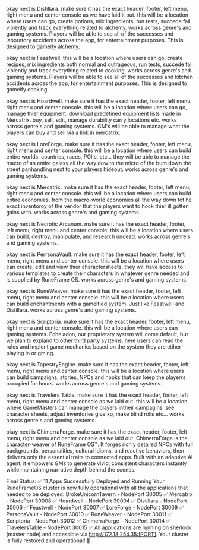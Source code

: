 okay next is Distillara. make sure it has the exact header, footer, left menu, right menu and center console as we have laid it out. this will be a location where users can go, create potions, mix ingredients, run tests, succede fail violently and track everything related to alchemy. works across genre's and gaming systems. Players will be able to see all of the successes and laboratory accidents across the app, for entertainment purposes. This is designed to gameify alchemy. 

okay next is Feastwell. this will be a location where users can go, create recipes, mix ingredients both normal and outrageous, run tests, succede fail violently and track everything related to cooking. works across genre's and gaming systems. Players will be able to see all of the successes and kitchen accidents across the app, for entertainment purposes. This is designed to gameify cooking. 

okay next is Hoardwell. make sure it has the exact header, footer, left menu, right menu and center console. this will be a location where users can go, manage thier equipment. download predefined equipment lists made in Mercatrix. buy, sell, edit, manage durability carry locations etc. works across genre's and gaming systems. GM's will be able to manage what the players can buy and sell via a link in mercatrix. 

okay next is LoreForge.  make sure it has the exact header, footer, left menu, right menu and center console.  this will be a location where users can build entire worlds. countries, races, POI's, etc... they will be able to manage the macro of an entire galaxy all the way dow to the micro of the bum down the street panhandling next to your players hideout. works across genre's and gaming systems. 

okay next is Mercatrix.  make sure it has the exact header, footer, left menu, right menu and center console.  this will be a location where users can build entire economies. from the macro-world economies all the way down tot he exact inventoroy of the vendor that the players want to hock thier ill gotten gains with. works across genre's and gaming systems. 

okay next is Necrotic Arcanum. make sure it has the exact header, footer, left menu, right menu and center console.  this will be a location where users can build, destroy, manipulate, and research undead. works across genre's and gaming systems. 

okay next is PerrsonaVault.  make sure it has the exact header, footer, left menu, right menu and center console. this will be a location where users can create, edit and view thier charactersheets. they will have access to various templates to create their characters in whatever genre needed and is supplied by RuneFrame OS. works across genre's and gaming systems. 

okay next is RuneWeaver.  make sure it has the exact header, footer, left menu, right menu and center console. this will be a location where users can build enchantments with a gameified system. Just like Feastwell and Distillara. works across genre's and gaming systems. 

okay next is Scriptoria. make sure it has the exact header, footer, left menu, right menu and center console. this will be a location where users can gaming systems. Echeladon, our proprietary system will come default, but we plan to expland to other third party systems. here users can read the rules and implent game mechanics based on the system they are etiher playing in or gming. 

okay next is TapestryEngine.  make sure it has the exact header, footer, left menu, right menu and center console. this will be a location where users can build campaigns, stories, NPCs and hooks that can keep the playerrs occupied for hours. works across genre's and gaming systems. 

okay next is Travelers Table.  make sure it has the exact header, footer, left menu, right menu and center console as we laid out. this will be a location where GameMasters can manage the players intheir campagins. see character sheets, adjust inventories give xp, make blind rolls etc... works across genre's and gaming systems. 

okay next is ChimerraForge. make sure it has the exact header, footer, left menu, right menu and center console as we laid out. ChimerraForge is the character-weaver of RuneFrame OS™. It forges richly detailed NPCs with full backgrounds, personalities, cultural idioms, and reactive behaviors, then delivers only the essential traits to connected apps. Built with an adaptive AI agent, it empowers GMs to generate vivid, consistent characters instantly while maintaining narrative depth behind the scenes. 

Final Status: ✅ 11 Apps Successfully Deployed and Running
Your RuneFrameOS cluster is now fully operational with all the applications that needed to be deployed:
BrokeUnicornTavern - NodePort 30005 ✅
Mercatrix - NodePort 30008 ✅
Hoardwell - NodePort 30004 ✅
Distillara - NodePort 30006 ✅
Feastwell - NodePort 30007 ✅
LoreForge - NodePort 30009 ✅
PersonaVault - NodePort 30010 ✅
RuneWeaver - NodePort 30011 ✅
Scriptoria - NodePort 30012 ✅
ChimerraForge - NodePort 30014 ✅
TravelersTable - NodePort 30015 ✅
All applications are running on sherlock (master node) and accessible via http://172.18.254.35:[PORT]. Your cluster is fully restored and operational! 🎉

